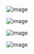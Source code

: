 ![image](https://user-images.githubusercontent.com/108928206/188037174-c83be6b4-ca51-417c-b54b-bf5ec46cde67.png)

![image](https://user-images.githubusercontent.com/108928206/188037189-0396c377-8cd1-4a89-aa57-e30db833ef5c.png)

![image](https://user-images.githubusercontent.com/108928206/188037218-43051b99-385f-4764-8001-2f39ef3fec02.png)

![image](https://user-images.githubusercontent.com/108928206/188037280-6c220f8a-c090-44e0-a07a-4cb0150d0b24.png)
